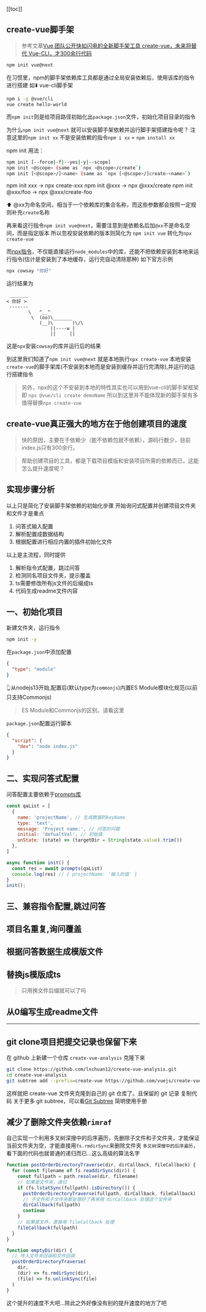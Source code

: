 [[toc]]

## create-vue脚手架
> 参考文章[Vue 团队公开快如闪电的全新脚手架工具 create-vue，未来将替代 Vue-CLI，才300余行代码](https://juejin.cn/post/7018344866811740173)


```bash
npm init vue@next
```

在习惯里，npm的脚手架依赖库工具都是通过全局安装依赖后，使用该库的指令进行搭建
如⬇️ vue-cli脚手架
```bash
npm i -g @vue/cli
vue create hello-world
```

而`npm init`则是给项目路径初始化出`package.json`文件，初始化项目目录的指令

为什么`npm init vue@next` 就可以安装脚手架依赖并运行脚手架搭建指令呢？
注意这里的`npm init xx` 不是安装依赖的指令`npm i xx` = `npm install xx`

npm init 用法：
```bash
npm init [--force|-f|--yes|-y|--scope]
npm init <@scope> (same as `npx <@scope>/create`)
npm init [<@scope>/]<name> (same as `npx [<@scope>/]create-<name>`)
```

npm init xxx -> npx create-xxx
npm init @xxx -> npx @xxx/create
npm init @xxx/foo -> npx @xxx/create-foo

⬆️ @xx为命名空间，相当于一个依赖库的集合名称，而这些参数都会按照一定规则补充`create`名称

再来看这行指令`npm init vue@next`，需要注意到是依赖名后加`@xx`不是命名空间，而是指定版本
所以忽视安装依赖的版本则简化为 `npm init vue`
转化为`npx create-vue`

而[npx指令](http://nodejs.cn/learn/the-npx-nodejs-package-runner)，不仅能直接运行`node_modules`中的库，还能不把依赖安装到本地来运行指令(估计是安装到了本地缓存，运行完自动清除那种)
如下官方示例
```bash
npx cowsay "你好"
```
运行结果为
```console
 _______
< 你好 >
 -------
        \   ^__^
         \  (oo)\_______
            (__)\       )\/\
                ||----w |
                ||     ||
```
这是`npx`安装`cowsay`的库并运行后的结果

到这里我们知道了`npm init vue@next`
就是本地执行`npx create-vue`
本地安装`create-vue`的脚手架库(不安装到本地而是安装到缓存并运行完清除),并运行的运行搭建指令

> 另外，npx的这个不安装到本地的特性其实也可以用到vue-cli的脚手架框架
> 即 `npx @vue/cli create demoName`
> 所以到这里并不能体现新的脚手架有多值得替换`npx create-vue`

## create-vue真正强大的地方在于他创建项目的速度
> 快的原因，主要在于依赖少（能不依赖包就不依赖），源码行数少，目前index.js只有300余行。

> 帮助创建项目的工具，都是下载项目模版和安装项目所需的依赖而已，这能怎么提升速度呢？


## 实现步骤分析
以上只是简化了安装脚手架依赖的初始化步骤
开始询问式配置并创建项目文件夹和文件才是重点

1. 问答式输入配置
2. 解析配置成数据结构
3. 根据配置进行相应内置的插件初始化文件

以上是主流程，同时提供
1. 解析指令式配置，跳过问答
2. 检测同名项目文件夹，提示覆盖
3. ts需要修改所有js文件的后缀成ts
4. 代码生成readme文件内容

## 一、初始化项目
新建文件夹，运行指令
```bash
npm init -y
```
在`package.json`中添加配置
```json
{
  "type": "module"
}
```
👆从nodejs13开始,配置后(默认type为`commonjs`)内置ES Module模块化规范(以前只支持Commonjs)
> ES Module和Commonjs的区别，请看这里

`package.json`配置运行脚本
```json
{
  "script": {
    "dev": "node index.js"
  }
}
```
## 二、实现问答式配置
问答配置主要依赖于[prompts库](https://github.com/terkelg/prompts#readme)
<!-- ![prompts介绍](/static/img/vue/prompts介绍.jpg) -->

```js
const qaList = [
  {
    name: 'projectName', // 生成数据的keyName
    type: 'text',
    message: 'Project name:', // 问答的问题
    initial: 'defualtVal', // 初始值
    onState: (state) => (targetDir = String(state.value).trim())
  },
]

async function init() {
  const res = await prompts(qaList)
  console.log(res) // { projectName: '输入的值' }
}
init();
```
## 三、兼容指令配置,跳过问答

## 项目名重复,询问覆盖

## 根据问答数据生成模版文件
## 替换js模版成ts
> 只用换文件后缀就可以了吗

## 从0编写生成readme文件


---

## git clone项目把提交记录也保留下来

在 github 上新建一个仓库 `create-vue-analysis` 克隆下来
```bash
git clone https://github.com/lxchuan12/create-vue-analysis.git
cd create-vue-analysis
git subtree add --prefix=create-vue https://github.com/vuejs/create-vue.git main
```
这样就把 create-vue 文件夹克隆到自己的 git 仓库了。且保留的 git 记录
复制代码
关于更多 git subtree，可以看[Git Subtree](https://segmentfault.com/a/1190000003969060) 简明使用手册

## 减少了删除文件夹依赖`rimraf`
自己实现一个利用多叉树深搜中的后序遍历，先删除子文件和子文件夹，才能保证当前文件夹为空，才能直接用`fs.rmdirSync`来删除文件夹
`多叉树深搜中的后序遍历`，看下面的代码也就普通的递归而已...这么高级的算法名字
```js
function postOrderDirectoryTraverse(dir, dirCallback, fileCallback) {
  for (const filename of fs.readdirSync(dir)) {
    const fullpath = path.resolve(dir, filename)
    // 如果是文件夹，递归
    if (fs.lstatSync(fullpath).isDirectory()) {
      postOrderDirectoryTraverse(fullpath, dirCallback, fileCallback)
      // 子文件和子文件夹都处理好了再来用 dirCallback 处理这个文件夹
      dirCallback(fullpath)
      continue
    }
    // 如果是文件，直接用 fileCallback 处理
    fileCallback(fullpath)
  }
}

function emptyDir(dir) {
  // 传入文件夹回调和文件回调
  postOrderDirectoryTraverse(
    dir,
    (dir) => fs.rmdirSync(dir),
    (file) => fs.unlinkSync(file)
  )
}
```

这个提升的速度不大吧...除此之外好像没有别的提升速度的地方了吧

